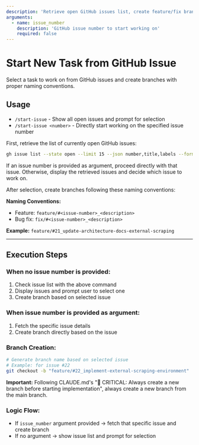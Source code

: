 ```yaml
---
description: 'Retrieve open GitHub issues list, create feature/fix branches following CLAUDE.md naming conventions based on selected issue, and start new development tasks'
arguments:
  - name: issue_number
    description: 'GitHub issue number to start working on'
    required: false
---
```


# Start New Task from GitHub Issue

Select a task to work on from GitHub issues and create branches with proper naming conventions.

## Usage

- `/start-issue` - Show all open issues and prompt for selection
- `/start-issue <number>` - Directly start working on the specified issue number

First, retrieve the list of currently open GitHub issues:

```bash
gh issue list --state open --limit 15 --json number,title,labels --format json
```

If an issue number is provided as argument, proceed directly with that issue. Otherwise, display the
retrieved issues and decide which issue to work on.

After selection, create branches following these naming conventions:

**Naming Conventions:**

- Feature: `feature/#<issue-number>_<description>`
- Bug fix: `fix/#<issue-number>_<description>`

**Example:** `feature/#21_update-architecture-docs-external-scraping`

---

## Execution Steps

### When no issue number is provided:

1. Check issue list with the above command
2. Display issues and prompt user to select one
3. Create branch based on selected issue

### When issue number is provided as argument:

1. Fetch the specific issue details
2. Create branch directly based on the issue

### Branch Creation:

```bash
# Generate branch name based on selected issue
# Example: for issue #22
git checkout -b "feature/#22_implement-external-scraping-environment"
```

**Important:** Following CLAUDE.md's "🚨 CRITICAL: Always create a new branch before starting
implementation", always create a new branch from the main branch.

### Logic Flow:

- If `issue_number` argument provided → fetch that specific issue and create branch
- If no argument → show issue list and prompt for selection
